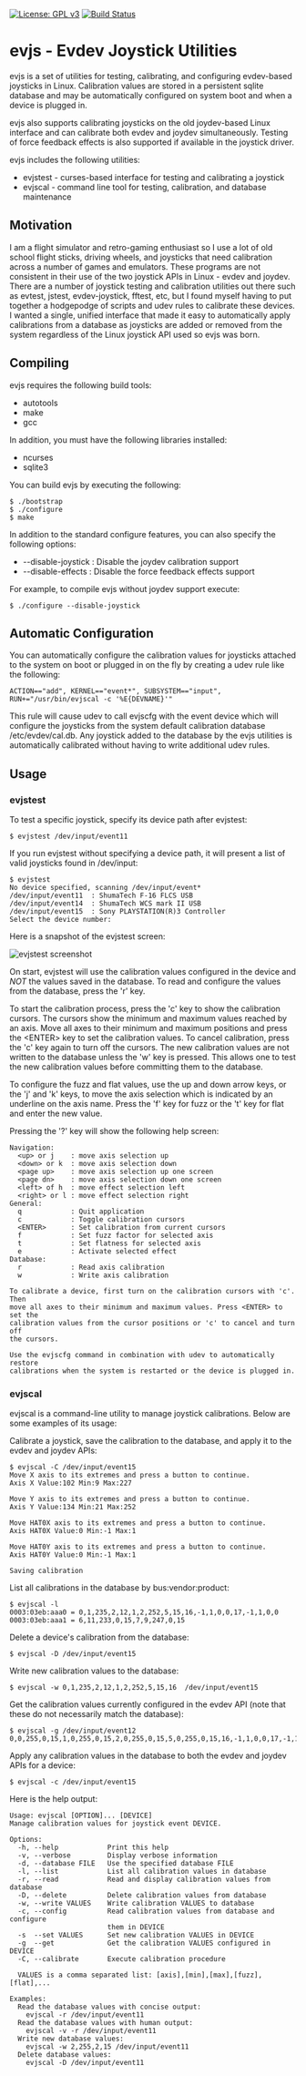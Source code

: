 [![License: GPL v3](https://img.shields.io/badge/License-GPLv3-blue.svg)](https://www.gnu.org/licenses/gpl-3.0)
[![Build Status](https://travis-ci.com/shumatech/evjs.svg?branch=master)](https://travis-ci.com/shumatech/evjs)

# evjs - Evdev Joystick Utilities

evjs is a set of utilities for testing, calibrating, and configuring evdev-based joysticks in Linux. Calibration values are stored in a persistent sqlite database and may be automatically configured on system boot and when a device is plugged in.

evjs also supports calibrating joysticks on the old joydev-based Linux interface and can calibrate both evdev and joydev simultaneously. Testing of force feedback effects is also supported if available in the joystick driver.

evjs includes the following utilities:

* evjstest - curses-based interface for testing and calibrating a joystick
* evjscal - command line tool for testing, calibration, and database maintenance

## Motivation

I am a flight simulator and retro-gaming enthusiast so I use a lot of old school flight sticks, driving wheels, and joysticks that need calibration across a number of games and emulators.  These programs are not consistent in their use of the two joystick APIs in Linux - evdev and joydev.  There are a number of joystick testing and calibration utilities out there such as evtest, jstest, evdev-joystick, fftest, etc, but I found myself having to put together a hodgepodge of scripts and udev rules to calibrate these devices.  I wanted a single, unified interface that made it easy to automatically apply calibrations from a database as joysticks are added or removed from the system regardless of the Linux joystick API used so evjs was born.

## Compiling

evjs requires the following build tools:

 * autotools
 * make
 * gcc

In addition, you must have the following libraries installed:

 * ncurses
 * sqlite3

You can build evjs by executing the following:

    $ ./bootstrap
    $ ./configure
    $ make

In addition to the standard configure features, you can also specify the following options:

  * --disable-joystick : Disable the joydev calibration support
  * --disable-effects  : Disable the force feedback effects support

For example, to compile evjs without joydev support execute:

    $ ./configure --disable-joystick

## Automatic Configuration

You can automatically configure the calibration values for joysticks attached to the system on boot or plugged in on the fly by creating a udev rule like the following:

    ACTION=="add", KERNEL=="event*", SUBSYSTEM=="input", RUN+="/usr/bin/evjscal -c '%E{DEVNAME}'"

This rule will cause udev to call evjscfg with the event device which will configure the joysticks from the system default calibration database /etc/evdev/cal.db. Any joystick added to the database by the evjs utilities is automatically calibrated without having to write additional udev rules.

## Usage

### evjstest

To test a specific joystick, specify its device path after evjstest:

    $ evjstest /dev/input/event11

If you run evjstest without specifying a device path, it will present a list of valid joysticks found in /dev/input:

    $ evjstest
    No device specified, scanning /dev/input/event*
    /dev/input/event11  : ShumaTech F-16 FLCS USB
    /dev/input/event14  : ShumaTech WCS mark II USB
    /dev/input/event15  : Sony PLAYSTATION(R)3 Controller
    Select the device number: 

Here is a snapshot of the evjstest screen:

![evjstest screenshot](https://filedn.com/lEnyCKkGcSaQKW9xHTReWxV/evjstest.png)

On start, evjstest will use the calibration values configured in the device and *NOT* the values saved in the database. To read and configure the values from the database, press the 'r' key.

To start the calibration process, press the 'c' key to show the calibration cursors. The cursors show the minimum and maximum values reached by an axis. Move all axes to their minimum and maximum positions and press the \<ENTER\> key to set the calibration values.  To cancel calibration, press the 'c' key again to turn off the cursors.  The new calibration values are not written to the database unless the 'w' key is pressed.  This allows one to test the new calibration values before committing them to the database.

To configure the fuzz and flat values, use the up and down arrow keys, or the 'j' and 'k' keys, to move the axis selection which is indicated by an underline on the axis name.  Press the 'f' key for fuzz or the 't' key for flat and enter the new value.

Pressing the '?' key will show the following help screen:

    Navigation:
      <up> or j    : move axis selection up
      <down> or k  : move axis selection down
      <page up>    : move axis selection up one screen
      <page dn>    : move axis selection down one screen
      <left> of h  : move effect selection left
      <right> or l : move effect selection right
    General:
      q            : Quit application
      c            : Toggle calibration cursors
      <ENTER>      : Set calibration from current cursors 
      f            : Set fuzz factor for selected axis
      t            : Set flatness for selected axis
      e            : Activate selected effect
    Database:
      r            : Read axis calibration
      w            : Write axis calibration
    
    To calibrate a device, first turn on the calibration cursors with 'c'. Then
    move all axes to their minimum and maximum values. Press <ENTER> to set the
    calibration values from the cursor positions or 'c' to cancel and turn off
    the cursors.
    
    Use the evjscfg command in combination with udev to automatically restore
    calibrations when the system is restarted or the device is plugged in.

### evjscal

evjscal is a command-line utility to manage joystick calibrations.  Below are some examples of its usage:

Calibrate a joystick, save the calibration to the database, and apply it to the evdev and joydev APIs:

    $ evjscal -C /dev/input/event15
    Move X axis to its extremes and press a button to continue.
    Axis X Value:102 Min:9 Max:227                 
    
    Move Y axis to its extremes and press a button to continue.
    Axis Y Value:134 Min:21 Max:252                
    
    Move HAT0X axis to its extremes and press a button to continue.
    Axis HAT0X Value:0 Min:-1 Max:1                
    
    Move HAT0Y axis to its extremes and press a button to continue.
    Axis HAT0Y Value:0 Min:-1 Max:1                
    
    Saving calibration

List all calibrations in the database by bus:vendor:product:

    $ evjscal -l
    0003:03eb:aaa0 = 0,1,235,2,12,1,2,252,5,15,16,-1,1,0,0,17,-1,1,0,0
    0003:03eb:aaa1 = 6,11,233,0,15,7,9,247,0,15

Delete a device's calibration from the database:

    $ evjscal -D /dev/input/event15

Write new calibration values to the database:

    $ evjscal -w 0,1,235,2,12,1,2,252,5,15,16  /dev/input/event15

Get the calibration values currently configured in the evdev API (note that these do not necessarily match the database):

    $ evjscal -g /dev/input/event12
    0,0,255,0,15,1,0,255,0,15,2,0,255,0,15,5,0,255,0,15,16,-1,1,0,0,17,-1,1,0,0

Apply any calibration values in the database to both the evdev and joydev APIs for a device:

    $ evjscal -c /dev/input/event15

Here is the help output:

    Usage: evjscal [OPTION]... [DEVICE]
    Manage calibration values for joystick event DEVICE.
    
    Options:
      -h, --help            Print this help
      -v, --verbose         Display verbose information
      -d, --database FILE   Use the specified database FILE
      -l, --list            List all calibration values in database
      -r, --read            Read and display calibration values from database
      -D, --delete          Delete calibration values from database
      -w, --write VALUES    Write calibration VALUES to database
      -c, --config          Read calibration values from database and configure
                            them in DEVICE
      -s  --set VALUES      Set new calibration VALUES in DEVICE
      -g  --get             Get the calibration VALUES configured in DEVICE
      -C, --calibrate       Execute calibration procedure
    
      VALUES is a comma separated list: [axis],[min],[max],[fuzz],[flat],...
    
    Examples:
      Read the database values with concise output:
        evjscal -r /dev/input/event11
      Read the database values with human output:
        evjscal -v -r /dev/input/event11
      Write new database values:
        evjscal -w 2,255,2,15 /dev/input/event11
      Delete database values:
        evjscal -D /dev/input/event11

